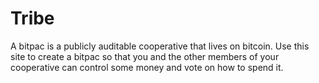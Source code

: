 # Tribe

A bitpac is a publicly auditable cooperative that lives on bitcoin. Use this site to create a bitpac so that you and the other members of your cooperative can control some money and vote on how to spend it.
